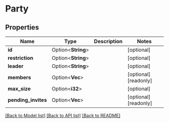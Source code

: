 # Party

## Properties

Name | Type | Description | Notes
------------ | ------------- | ------------- | -------------
**id** | Option<**String**> |  | [optional]
**restriction** | Option<**String**> |  | [optional]
**leader** | Option<**String**> |  | [optional]
**members** | Option<**Vec<String>**> |  | [optional][readonly]
**max_size** | Option<**i32**> |  | [optional]
**pending_invites** | Option<**Vec<String>**> |  | [optional][readonly]

[[Back to Model list]](../README.md#documentation-for-models) [[Back to API list]](../README.md#documentation-for-api-endpoints) [[Back to README]](../README.md)


